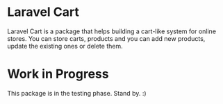 # Laravel Cart
Laravel Cart is a package that helps building a cart-like system for online stores. You can store carts, products and you can add new products, update the existing ones or delete them.

# Work in Progress
This package is in the testing phase. Stand by. :)